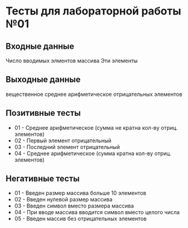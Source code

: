 # Тесты для лабораторной работы №01

## Входные данные 
Число вводимых элментов массива 
Эти элементы

## Выходные данные
вещественное среднее арифметическое отрицательных элементов

## Позитивные тесты 
- 01 - Среднее арифметическое (сумма не кратна кол-ву отриц. элементов)
- 02 - Первый элемент отрицательный
- 03 - Последний элемент отрицательный
- 04 - Среднее арифметическое (сумма кратна кол-ву отриц. элементов)

## Негативные тесты
- 01 - Введен размер массива больше 10 элементов
- 02 - Введен нулевой размер массива
- 03 - Введен символ вместо размера массива
- 04 - При вводе массива вводится символ вместо целого числа
- 05 - Введен массив без отрицательных элементов